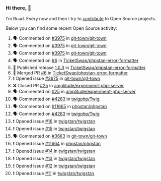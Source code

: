 ### Hi there, 👋

I'm Ruud. Every now and then I try to [contribute](https://github.com/pulls?q=+is%3Apr+author%3Aruudk+archived%3Afalse+is%3Apublic+) to Open Source projects.

Below you can find some recent Open Source activity:

<!--START_SECTION:activity-->
1. 🗣 Commented on [#3975](https://github.com/git-town/git-town/issues/3975#issuecomment-2343542435) in [git-town/git-town](https://github.com/git-town/git-town)
2. 🗣 Commented on [#3975](https://github.com/git-town/git-town/issues/3975#issuecomment-2343452130) in [git-town/git-town](https://github.com/git-town/git-town)
3. 🗣 Commented on [#3975](https://github.com/git-town/git-town/issues/3975#issuecomment-2342758723) in [git-town/git-town](https://github.com/git-town/git-town)
4. 🗣 Commented on [#6](https://github.com/TicketSwap/phpstan-error-formatter/pull/6#issuecomment-2341546647) in [TicketSwap/phpstan-error-formatter](https://github.com/TicketSwap/phpstan-error-formatter)
5. 🚀 Published release [1.0.3](https://github.com/TicketSwap/phpstan-error-formatter/releases/tag/1.0.3) in [TicketSwap/phpstan-error-formatter](https://github.com/TicketSwap/phpstan-error-formatter)
6. 🎉 Merged PR [#6](https://github.com/TicketSwap/phpstan-error-formatter/pull/6) in [TicketSwap/phpstan-error-formatter](https://github.com/TicketSwap/phpstan-error-formatter)
7. ❗ Opened issue [#3975](https://github.com/git-town/git-town/issues/3975) in [git-town/git-town](https://github.com/git-town/git-town)
8. ❌ Closed PR [#25](https://github.com/amplitude/experiment-php-server/pull/25) in [amplitude/experiment-php-server](https://github.com/amplitude/experiment-php-server)
9. 🗣 Commented on [#25](https://github.com/amplitude/experiment-php-server/pull/25#issuecomment-2340137616) in [amplitude/experiment-php-server](https://github.com/amplitude/experiment-php-server)
10. 🗣 Commented on [#4283](https://github.com/twigphp/Twig/pull/4283#issuecomment-2339919718) in [twigphp/Twig](https://github.com/twigphp/Twig)
11. 🗣 Commented on [#11665](https://github.com/phpstan/phpstan/issues/11665#issuecomment-2339842134) in [phpstan/phpstan](https://github.com/phpstan/phpstan)
12. 🗣 Commented on [#4283](https://github.com/twigphp/Twig/pull/4283#issuecomment-2339816278) in [twigphp/Twig](https://github.com/twigphp/Twig)
13. ❗ Opened issue [#16](https://github.com/twigstan/twigstan/issues/16) in [twigstan/twigstan](https://github.com/twigstan/twigstan)
14. ❗ Opened issue [#15](https://github.com/twigstan/twigstan/issues/15) in [twigstan/twigstan](https://github.com/twigstan/twigstan)
15. 🗣 Commented on [#3683](https://github.com/git-town/git-town/issues/3683#issuecomment-2337990456) in [git-town/git-town](https://github.com/git-town/git-town)
16. ❗ Opened issue [#11664](https://github.com/phpstan/phpstan/issues/11664) in [phpstan/phpstan](https://github.com/phpstan/phpstan)
17. ❗ Opened issue [#14](https://github.com/twigstan/twigstan/issues/14) in [twigstan/twigstan](https://github.com/twigstan/twigstan)
18. ❗ Opened issue [#13](https://github.com/twigstan/twigstan/issues/13) in [twigstan/twigstan](https://github.com/twigstan/twigstan)
19. ❗ Opened issue [#12](https://github.com/twigstan/twigstan/issues/12) in [twigstan/twigstan](https://github.com/twigstan/twigstan)
20. ❗ Opened issue [#11](https://github.com/twigstan/twigstan/issues/11) in [twigstan/twigstan](https://github.com/twigstan/twigstan)
<!--END_SECTION:activity-->
